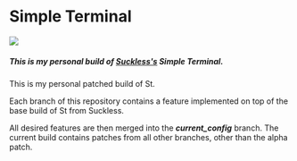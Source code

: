 # Simple Terminal

![](/rice.png)

##### This is my personal build of [Suckless's](https://st.suckless.org) Simple Terminal. 

This is my personal patched build of St.

Each branch of this repository contains a feature implemented on top of the base build of St from Suckless.  

All desired features are then merged into the ***current_config*** branch. 
The current build contains patches from all other branches, other than the alpha patch.

